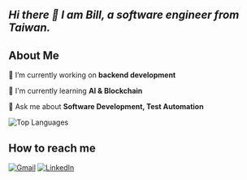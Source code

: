 ## *Hi there 👋 I am Bill, a software engineer from Taiwan.*

## About Me

🔭 I’m currently working on **backend development**

🌱 I'm currently learning **AI & Blockchain**

💬 Ask me about **Software Development, Test Automation**

![Top Languages](https://github-readme-stats.vercel.app/api/top-langs/?username=baodian123&layout=compact&theme=radical)

## How to reach me
[![Gmail](https://img.shields.io/badge/-Gmail-D14836?style=flat-square&logo=gmail&logoColor=white)](mailto:s920198@gmail.com)
[![LinkedIn](https://img.shields.io/badge/-LinkedIn-0077B5?style=flat-square&logo=linkedin&logoColor=white)](https://www.linkedin.com/in/573796218)
